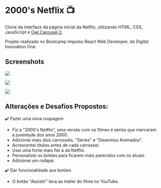 # 2000's Netflix :tv:
Clone da interface da página inicial da Netflix, utilizando HTML, CSS, JavaScript e [Owl Carousel 2](https://owlcarousel2.github.io/OwlCarousel2/).

Projeto realizado no Bootcamp Impulso React Web Developer, da Digital Innovation One.

## Screenshots

![](C:\Users\Kim\Documents\Projetos\interface-netflix\img\screenshots\netflix1.png)

![](C:\Users\Kim\Documents\Projetos\interface-netflix\img\screenshots\netflix3.png)

![](C:\Users\Kim\Documents\Projetos\interface-netflix\img\screenshots\netflix4.png)

## Alterações e Desafios Propostos:

:heavy_check_mark: Fazer uma nova roupagem

- Fiz a "2000's Netflix", uma versão com os filmes e séries que marcaram a juventude dos anos 2000.
- Adicionei mais dois carrosséis, "Séries" e "Desenhos Animados".
- Acrescentei títulos antes de cada carrossel.
- Usei uma fonte mais fiel à da Netflix.
- Personalizei os botões para ficarem mais parecidos com os atuais.
- Adicionei um rodapé.



:heavy_check_mark: Dar funcionalidade aos botões

- O botão "Assistir" leva ao trailer do filme no YouTube.

